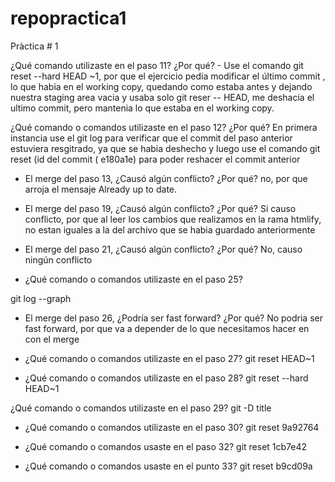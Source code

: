 # repopractica1

Pràctica # 1

¿Qué comando utilizaste en el paso 11? ¿Por qué? - 
 Use el comando git reset --hard HEAD ~1, por que el ejercicio pedia modificar el último commit , lo que habia en el working copy, quedando como estaba antes y dejando nuestra staging area vacia y usaba solo git reser -- HEAD, me deshacia el ultimo commit, pero mantenia lo que estaba en el working copy. 

¿Qué comando o comandos utilizaste en el paso 12? ¿Por qué? 
 En primera instancia use el git log para verificar que el commit del paso anterior estuviera resgitrado, ya que se habia deshecho y luego use el comando git reset (id del commit ( e180a1e)  para poder reshacer el commit anterior 


- El merge del paso 13, ¿Causó algún conflicto? ¿Por qué? 
no, por que arroja el mensaje Already up to date. 

- El merge del paso 19, ¿Causó algún conflicto? ¿Por qué?
Si causo conflicto, por que al leer los cambios que realizamos en la rama htmlify, no estan iguales a la del archivo que se habia guardado anteriormente 

 - El merge del paso 21, ¿Causó algún conflicto? ¿Por qué? 
No, causo ningún conflicto 

- ¿Qué comando o comandos utilizaste en el paso 25? 

git log --graph 

- El merge del paso 26, ¿Podría ser fast forward? ¿Por qué?
No podria ser fast forward, por que va a depender de lo que necesitamos hacer en con el merge

 - ¿Qué comando o comandos utilizaste en el paso 27? 
 git reset HEAD~1

 - ¿Qué comando o comandos utilizaste en el paso 28? 
 git reset --hard HEAD~1

 ¿Qué comando o comandos utilizaste en el paso 29? 
 git -D title

- ¿Qué comando o comandos utilizaste en el paso 30? 
  git reset 9a92764

- ¿Qué comando o comandos usaste en el paso 32? 
 git reset 1cb7e42 

- ¿Qué comando o comandos usaste en el punto 33?
git reset b9cd09a
